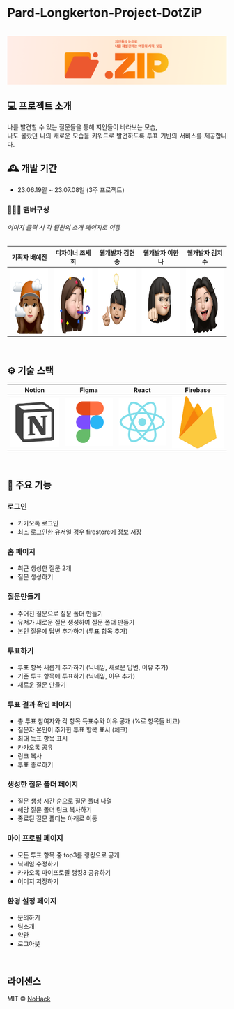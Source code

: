 # Pard-Longkerton-Project-DotZiP

<p align="center">
  <br>
  <img src="./readme/logobanner.png">
  <br>
</p>

## 💻 프로젝트 소개
<p align="justify">
나를 발견할 수 있는 질문들을 통해 지인들이 바라보는 모습, <br/>나도 몰랐던 나의 새로운 모습을 키워드로 발견하도록 투표 기반의 서비스를 제공합니다.
</p>

## 🕰️ 개발 기간
* 23.06.19일 ~ 23.07.08일 (3주 프로젝트)

### 🧑‍🤝‍🧑 맴버구성
###### 이미지 클릭 시 각 팀원의 소개 페이지로 이동
|  기획자 배예진    |  디자이너 조세희     |   웹개발자 김현승   |   웹개발자 이한나  |  웹개발자 김지수  |
|   :--------:   |    :--------:    |    :--------:  |    :--------:   |   :--------:  |
|   <img src="./readme/YJ.PNG.png" width="300" height="150">   |  <img src="./readme/Say.png" width="300" height="150">   | <img src="./readme/H.png" width="300" height="150"> | <img src="./readme/HN.png" width="300" height="150">    | <img src="./readme/JS.png" width="300" height="150">    |

<br>

## ⚙️ 기술 스택

|  Notion    |  Figma     |  React   |  Firebase |
| :--------: | :--------: | :------: | :----:    |
|   ![nt]    |   ![fm]    | ![react] | ![fb]     |

<br>

## 📌 주요 기능

### 로그인
- 카카오톡 로그인
- 최초 로그인한 유저일 경우 firestore에 정보 저장
### 홈 페이지
- 최근 생성한 질문 2개 
- 질문 생성하기
### 질문만들기
- 주어진 질문으로 질문 폴더 만들기
- 유저가 새로운 질문 생성하여 질문 폴더 만들기
- 본인 질문에 답변 추가하기 (투표 항목 추가)
### 투표하기
- 투표 항목 새롭게 추가하기 (닉네임, 새로운 답변, 이유 추가)
- 기존 투표 항목에 투표하기 (닉네임, 이유 추가)
- 새로운 질문 만들기
### 투표 결과 확인 페이지
- 총 투표 참여자와 각 항목 득표수와 이유 공개 (%로 항목들 비교)
- 질문자 본인이 추가한 투표 항목 표시 (체크)
- 최대 득표 항목 표시
- 카카오톡 공유
- 링크 복사
- 투표 종료하기
### 생성한 질문 폴더 페이지
- 질문 생성 시간 순으로 질문 폴더 나열
- 해당 질문 폴더 링크 복사하기
- 종료된 질문 폴더는 아래로 이동
### 마이 프로필 페이지
- 모든 투표 항목 중 top3를 랭킹으로 공개
- 닉네임 수정하기
- 카카오톡 마이프로필 랭킹3 공유하기
- 이미지 저장하기
### 환경 설정 페이지
- 문의하기
- 팀소개
- 약관
- 로그아웃

<br>

## 라이센스

MIT &copy; [NoHack](mailto:lbjp114@gmail.com)

<!-- Stack Icon Refernces -->

[nt]: /readme/notion.svg
[fm]: /readme/figma.svg
[react]: /readme/react.svg
[fb]: /readme/firebase.svg
